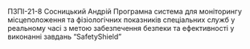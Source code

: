 ПЗПІ-21-8
Сосницький Андрій
Програмна система для моніторингу місцеположення та фізіологічних показників спеціальних служб у реальному часі з метою забезпечення безпеки та ефективності у виконанні завдань “SafetyShield”
